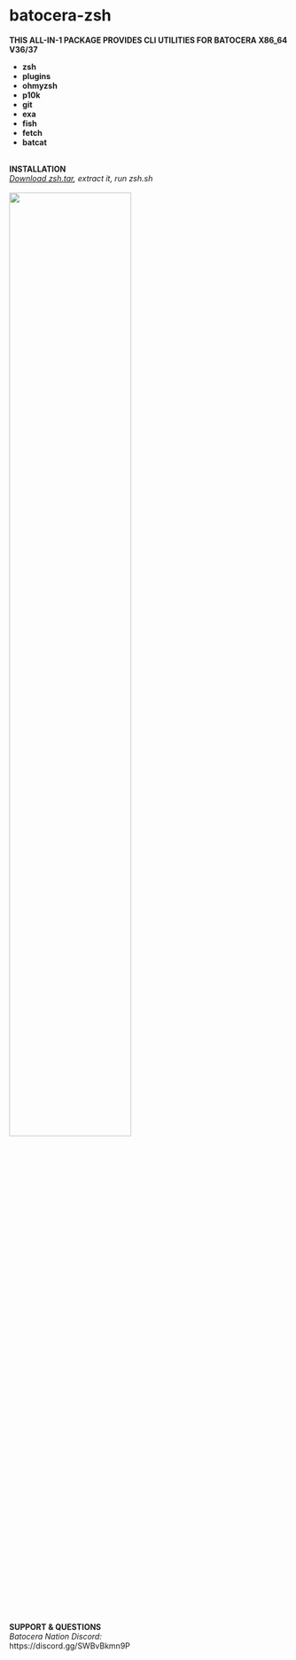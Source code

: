 # batocera-zsh
<b>THIS ALL-IN-1 PACKAGE PROVIDES CLI UTILITIES FOR BATOCERA X86_64 V36/37
- zsh 
- plugins 
- ohmyzsh
- p10k 
- git 
- exa
- fish 
- fetch 
- batcat 
<br>
<b>INSTALLATION</b> <br>
</b><i><a href=https://github.com/uureel/batocera-zsh/raw/main/zsh.tar>Download zsh.tar</a>, extract it, run zsh.sh</font></b></i><br>
<br>
<img src=https://github.com/uureel/batocera-zsh/assets/116395185/1b860b58-feb3-414b-8bd3-57a12bcc064d style="width: 66%; height: 66%;"></img>
<br>
<b>SUPPORT & QUESTIONS</b> <br> 
<i>Batocera Nation Discord:</i><br>
https://discord.gg/SWBvBkmn9P
